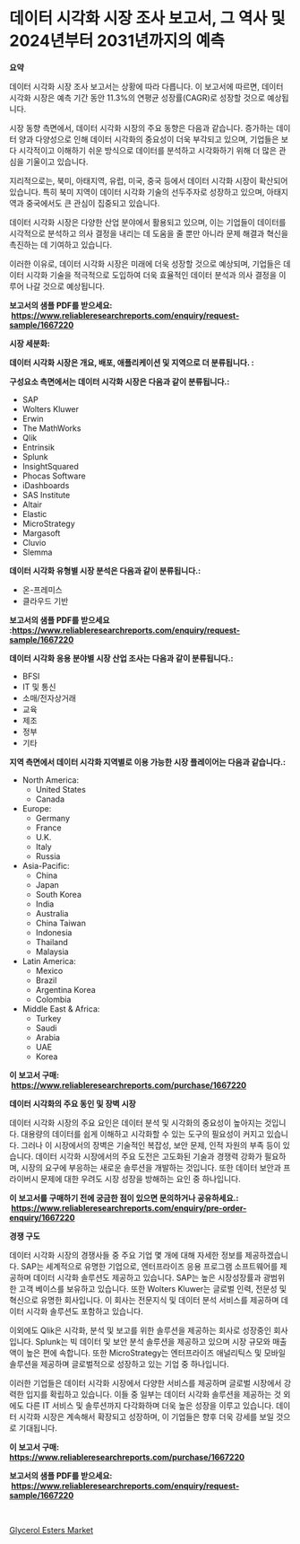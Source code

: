 <p><h1>데이터 시각화 시장 조사 보고서, 그 역사 및 2024년부터 2031년까지의 예측</h1></p><p><strong>요약</strong></p>
<p><p>데이터 시각화 시장 조사 보고서는 상황에 따라 다릅니다. 이 보고서에 따르면, 데이터 시각화 시장은 예측 기간 동안 11.3%의 연평균 성장률(CAGR)로 성장할 것으로 예상됩니다.</p><p>시장 동향 측면에서, 데이터 시각화 시장의 주요 동향은 다음과 같습니다. 증가하는 데이터 양과 다양성으로 인해 데이터 시각화의 중요성이 더욱 부각되고 있으며, 기업들은 보다 시각적이고 이해하기 쉬운 방식으로 데이터를 분석하고 시각화하기 위해 더 많은 관심을 기울이고 있습니다.</p><p>지리적으로는, 북미, 아태지역, 유럽, 미국, 중국 등에서 데이터 시각화 시장이 확산되어 있습니다. 특히 북미 지역이 데이터 시각화 기술의 선두주자로 성장하고 있으며, 아태지역과 중국에서도 큰 관심이 집중되고 있습니다.</p><p>데이터 시각화 시장은 다양한 산업 분야에서 활용되고 있으며, 이는 기업들이 데이터를 시각적으로 분석하고 의사 결정을 내리는 데 도움을 줄 뿐만 아니라 문제 해결과 혁신을 촉진하는 데 기여하고 있습니다.</p><p>이러한 이유로, 데이터 시각화 시장은 미래에 더욱 성장할 것으로 예상되며, 기업들은 데이터 시각화 기술을 적극적으로 도입하여 더욱 효율적인 데이터 분석과 의사 결정을 이루어 나갈 것으로 예상됩니다.</p></p>
<p><strong>보고서의 샘플 PDF를 받으세요: &nbsp;<a href="https://www.reliableresearchreports.com/enquiry/request-sample/1667220">https://www.reliableresearchreports.com/enquiry/request-sample/1667220</a></strong></p>
<p><strong>시장 세분화:</strong></p>
<p><strong> 데이터 시각화 시장은 개요, 배포, 애플리케이션 및 지역으로 더 분류됩니다. :</strong></p>
<p><strong>구성요소 측면에서는 데이터 시각화 시장은 다음과 같이 분류됩니다.:</strong></p>
<p><ul><li>SAP</li><li>Wolters Kluwer</li><li>Erwin</li><li>The MathWorks</li><li>Qlik</li><li>Entrinsik</li><li>Splunk</li><li>InsightSquared</li><li>Phocas Software</li><li>iDashboards</li><li>SAS Institute</li><li>Altair</li><li>Elastic</li><li>MicroStrategy</li><li>Margasoft</li><li>Cluvio</li><li>Slemma</li></ul></p>
<p><strong> 데이터 시각화 유형별 시장 분석은 다음과 같이 분류됩니다.:</strong></p>
<p><ul><li>온-프레미스</li><li>클라우드 기반</li></ul></p>
<p><strong>보고서의 샘플 PDF를 받으세요 :<a href="https://www.reliableresearchreports.com/enquiry/request-sample/1667220">https://www.reliableresearchreports.com/enquiry/request-sample/1667220</a></strong></p>
<p><strong> 데이터 시각화 응용 분야별 시장 산업 조사는 다음과 같이 분류됩니다.:</strong></p>
<p><ul><li>BFSI</li><li>IT 및 통신</li><li>소매/전자상거래</li><li>교육</li><li>제조</li><li>정부</li><li>기타</li></ul></p>
<p><strong>지역 측면에서 데이터 시각화 지역별로 이용 가능한 시장 플레이어는 다음과 같습니다.:</strong></p>
<p><ul>
    <li>
        North America:
        <ul>
            <li>United States</li>
            <li>Canada</li>
        </ul>
    </li>
    <li>
        Europe:
        <ul>
            <li>Germany</li>
            <li>France</li>
            <li>U.K.</li>
            <li>Italy</li>
            <li>Russia</li>
        </ul>
    </li>
    <li>
        Asia-Pacific:
        <ul>
            <li>China</li>
            <li>Japan</li>
            <li>South Korea</li>
            <li>India</li>
            <li>Australia</li>
            <li>China Taiwan</li>
            <li>Indonesia</li>
            <li>Thailand</li>
            <li>Malaysia</li>
        </ul>
    </li>
    <li>
        Latin America:
        <ul>
            <li>Mexico</li>
            <li>Brazil</li>
            <li>Argentina Korea</li>
            <li>Colombia</li>
        </ul>
    </li>
    <li>
        Middle East & Africa:
        <ul>
            <li>Turkey</li>
            <li>Saudi</li>
            <li>Arabia</li>
            <li>UAE</li>
            <li>Korea</li>
        </ul>
    </li>
    </ul></p>
<p><strong>이 보고서 구매: &nbsp;<a href="https://www.reliableresearchreports.com/purchase/1667220">https://www.reliableresearchreports.com/purchase/1667220</a></strong></p>
<p><strong>데이터 시각화의 주요 동인 및 장벽 시장</strong></p>
<p><p>데이터 시각화 시장의 주요 요인은 데이터 분석 및 시각화의 중요성이 높아지는 것입니다. 대용량의 데이터를 쉽게 이해하고 시각화할 수 있는 도구의 필요성이 커지고 있습니다. 그러나 이 시장에서의 장벽은 기술적인 복잡성, 보안 문제, 인적 자원의 부족 등이 있습니다. 데이터 시각화 시장에서의 주요 도전은 고도화된 기술과 경쟁력 강화가 필요하며, 시장의 요구에 부응하는 새로운 솔루션을 개발하는 것입니다. 또한 데이터 보안과 프라이버시 문제에 대한 우려도 시장 성장을 방해하는 요인 중 하나입니다.</p></p>
<p><strong>이 보고서를 구매하기 전에 궁금한 점이 있으면 문의하거나 공유하세요.: &nbsp;<a href="https://www.reliableresearchreports.com/enquiry/pre-order-enquiry/1667220">https://www.reliableresearchreports.com/enquiry/pre-order-enquiry/1667220</a></strong></p>
<p><strong>경쟁 구도</strong></p>
<p><p>데이터 시각화 시장의 경쟁사들 중 주요 기업 몇 개에 대해 자세한 정보를 제공하겠습니다. SAP는 세계적으로 유명한 기업으로, 엔터프라이즈 응용 프로그램 소프트웨어를 제공하며 데이터 시각화 솔루션도 제공하고 있습니다. SAP는 높은 시장성장률과 광범위한 고객 베이스를 보유하고 있습니다. 또한 Wolters Kluwer는 글로벌 인력, 전문성 및 혁신으로 유명한 회사입니다. 이 회사는 전문지식 및 데이터 분석 서비스를 제공하며 데이터 시각화 솔루션도 포함하고 있습니다.</p><p>이외에도 Qlik은 시각화, 분석 및 보고를 위한 솔루션을 제공하는 회사로 성장중인 회사입니다. Splunk는 빅 데이터 및 보안 분석 솔루션을 제공하고 있으며 시장 규모와 매출액이 높은 편에 속합니다. 또한 MicroStrategy는 엔터프라이즈 애널리틱스 및 모바일 솔루션을 제공하며 글로벌적으로 성장하고 있는 기업 중 하나입니다.</p><p>이러한 기업들은 데이터 시각화 시장에서 다양한 서비스를 제공하며 글로벌 시장에서 강력한 입지를 확립하고 있습니다. 이들 중 일부는 데이터 시각화 솔루션을 제공하는 것 외에도 다른 IT 서비스 및 솔루션까지 다각화하며 더욱 높은 성장을 이루고 있습니다. 데이터 시각화 시장은 계속해서 확장되고 성장하며, 이 기업들은 향후 더욱 강세를 보일 것으로 기대됩니다.</p></p>
<p><strong>이 보고서 구매: &nbsp; <a href="https://www.reliableresearchreports.com/purchase/1667220">https://www.reliableresearchreports.com/purchase/1667220</a></strong></p>
<p><strong>보고서의 샘플 PDF를 받으세요: &nbsp;<a href="https://www.reliableresearchreports.com/enquiry/request-sample/1667220">https://www.reliableresearchreports.com/enquiry/request-sample/1667220</a></strong><strong></strong></p>
<p>&nbsp;</p>
<p><p><a href="https://meowing-canidae-761.notion.site/Glycerol-Esters-Market-Size-Growing-and-Forecasted-for-period-from-2024-2031-and-provides-complete-170d1730209440b18946a54ae7725077">Glycerol Esters Market</a></p></p>
